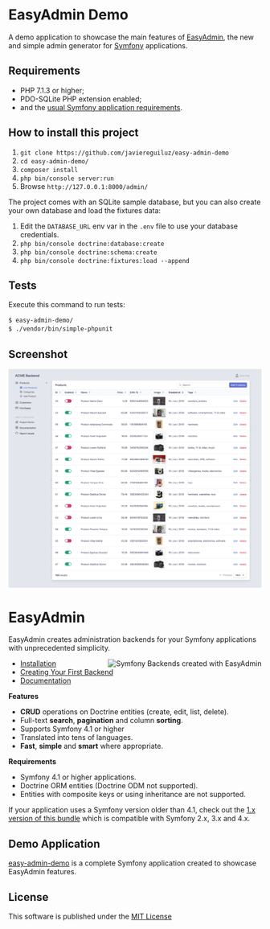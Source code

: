 EasyAdmin Demo
==============

A demo application to showcase the main features of [EasyAdmin][1], the new and
simple admin generator for [Symfony][2] applications.

Requirements
------------

  * PHP 7.1.3 or higher;
  * PDO-SQLite PHP extension enabled;
  * and the [usual Symfony application requirements][3].

How to install this project
---------------------------

  1. `git clone https://github.com/javiereguiluz/easy-admin-demo`
  1. `cd easy-admin-demo/`
  1. `composer install`
  1. `php bin/console server:run`
  1. Browse `http://127.0.0.1:8000/admin/`

The project comes with an SQLite sample database, but you can also create your
own database and load the fixtures data:

  1. Edit the `DATABASE_URL` env var in the `.env` file to use your database credentials.
  1. `php bin/console doctrine:database:create`
  1. `php bin/console doctrine:schema:create`
  1. `php bin/console doctrine:fixtures:load --append`

Tests
-----

Execute this command to run tests:

```bash
$ easy-admin-demo/
$ ./vendor/bin/simple-phpunit
```

Screenshot
----------

![Screenshot of the EasyAdmin Demo app](screenshot.png)

[1]: https://github.com/EasyCorp/DomAdminBundle
[2]: https://symfony.com
[3]: https://symfony.com/doc/current/reference/requirements.html

EasyAdmin
=========

EasyAdmin creates administration backends for your Symfony applications with
unprecedented simplicity.

<img src="https://raw.githubusercontent.com/EasyCorp/DomAdminBundle/master/doc/images/domadmin-promo.png" alt="Symfony Backends created with EasyAdmin" align="right" />

* [Installation][1]
* [Creating Your First Backend][2]
* [Documentation][3]

**Features**

  * **CRUD** operations on Doctrine entities (create, edit, list, delete).
  * Full-text **search**, **pagination** and column **sorting**.
  * Supports Symfony 4.1 or higher
  * Translated into tens of languages.
  * **Fast**, **simple** and **smart** where appropriate.

**Requirements**

  * Symfony 4.1 or higher applications.
  * Doctrine ORM entities (Doctrine ODM not supported).
  * Entities with composite keys or using inheritance are not supported.

If your application uses a Symfony version older than 4.1, check out the
[1.x version of this bundle](https://github.com/EasyCorp/DomAdminBundle/tree/1.x)
which is compatible with Symfony 2.x, 3.x and 4.x.

Demo Application
----------------

[easy-admin-demo](https://github.com/javiereguiluz/easy-admin-demo) is a complete
Symfony application created to showcase EasyAdmin features.

License
-------

This software is published under the [MIT License](LICENSE.md)

[1]: https://symfony.com/doc/current/bundles/DomAdminBundle/book/installation.html
[2]: https://symfony.com/doc/current/bundles/DomAdminBundle/book/your-first-backend.html
[3]: https://symfony.com/doc/current/bundles/DomAdminBundle
